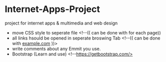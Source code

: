 
# Internet-Apps-Project
project for internet apps &amp; multimedia and web design

* move CSS style to seperate file <!--(( can be done with <link rel="stylesheet" type="text/css" href="examplpe.css"> for each page))
* all links hsould be opened in seperate broswing Tab <!--(( can be done with <a href="https://www.example.com/" target="_blank">example.com</a> ))>
* write comments about any Emmit you use.
* Bootstrap (Learn and use) <!--https://getbootstrap.com/>